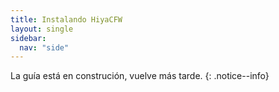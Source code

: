 ```yaml
---
title: Instalando HiyaCFW
layout: single
sidebar:
  nav: "side"
---
```


La guía está en construción, vuelve más tarde.
{: .notice--info}
